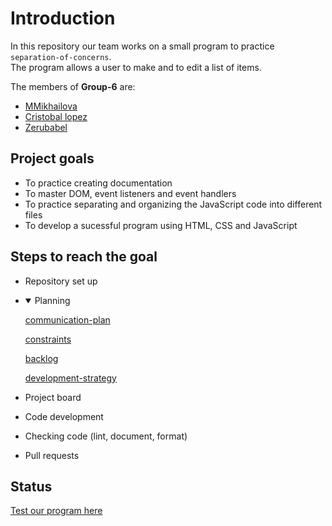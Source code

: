 # Introduction

In this repository our team works on a small program to practice `separation-of-concerns`.  
The program allows a user to make and to edit a list of items.

The members of **Group-6** are:

- [MMikhailova](https://github.com/MMikhailova)
- [Cristobal lopez](https://github.com/cristobal-lopez)
- [Zerubabel](https://github.com/zerubabel4)

## Project goals

- To practice creating documentation
- To master DOM, event listeners and event handlers
- To practice separating and organizing the JavaScript code into different files
- To develop a sucessful program using HTML, CSS and JavaScript

## Steps to reach the goal

- Repository set up
- <details open><summary>Planning</summary>

    [communication-plan](./planning/communication-plan.md)

   [constraints](./planning/constraints.md)

    [backlog](.planing/../planning/backlog.md)
  
    [development-strategy](./planning/development-strategy.md)

  </details>
- Project board
- Code development
- Checking code (lint, document, format)
- Pull requests

## Status

[Test our program here](https://lab-brussels-1.github.io/Group6-separation-of-concerns-starter-2.0/)
